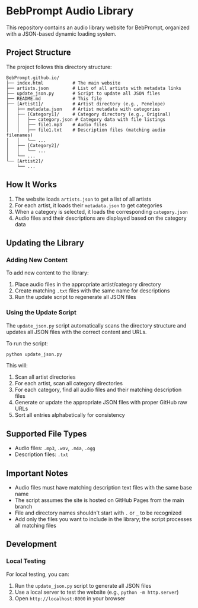 # BebPrompt Audio Library

This repository contains an audio library website for BebPrompt, organized with a JSON-based dynamic loading system.

## Project Structure

The project follows this directory structure:

```
BebPrompt.github.io/
├── index.html           # The main website
├── artists.json         # List of all artists with metadata links
├── update_json.py       # Script to update all JSON files
├── README.md            # This file
├── [Artist1]/           # Artist directory (e.g., Penelope)
│   ├── metadata.json    # Artist metadata with categories
│   ├── [Category1]/     # Category directory (e.g., Original)
│   │   ├── category.json # Category data with file listings
│   │   ├── file1.mp3    # Audio files
│   │   ├── file1.txt    # Description files (matching audio filenames)
│   │   └── ...
│   ├── [Category2]/
│   │   └── ...
│   └── ...
└── [Artist2]/
    └── ...
```

## How It Works

1. The website loads `artists.json` to get a list of all artists
2. For each artist, it loads their `metadata.json` to get categories
3. When a category is selected, it loads the corresponding `category.json`
4. Audio files and their descriptions are displayed based on the category data

## Updating the Library

### Adding New Content

To add new content to the library:

1. Place audio files in the appropriate artist/category directory
2. Create matching `.txt` files with the same name for descriptions
3. Run the update script to regenerate all JSON files

### Using the Update Script

The `update_json.py` script automatically scans the directory structure and updates all JSON files with the correct content and URLs.

To run the script:

```bash
python update_json.py
```

This will:
1. Scan all artist directories
2. For each artist, scan all category directories
3. For each category, find all audio files and their matching description files
4. Generate or update the appropriate JSON files with proper GitHub raw URLs
5. Sort all entries alphabetically for consistency

## Supported File Types

- Audio files: `.mp3`, `.wav`, `.m4a`, `.ogg`
- Description files: `.txt`

## Important Notes

- Audio files must have matching description text files with the same base name
- The script assumes the site is hosted on GitHub Pages from the main branch
- File and directory names shouldn't start with `.` or `_` to be recognized
- Add only the files you want to include in the library; the script processes all matching files

## Development

### Local Testing

For local testing, you can:

1. Run the `update_json.py` script to generate all JSON files
2. Use a local server to test the website (e.g., `python -m http.server`)
3. Open `http://localhost:8000` in your browser 